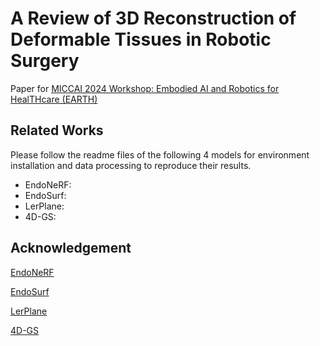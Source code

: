 # A Review of 3D Reconstruction of Deformable Tissues in Robotic Surgery

Paper for [MICCAI 2024 Workshop: Embodied AI and Robotics for HealTHcare (EARTH)](https://earth-workshop.github.io/)

## Related Works
Please follow the readme files of the following 4 models for environment installation and data processing to reproduce their results.
- EndoNeRF: 
- EndoSurf: 
- LerPlane: 
- 4D-GS: 

## Acknowledgement
[EndoNeRF](https://github.com/med-air/EndoNeRF)

[EndoSurf](https://github.com/Ruyi-Zha/endosurf)

[LerPlane](https://github.com/Loping151/ForPlane)

[4D-GS](https://github.com/hustvl/4DGaussians)
